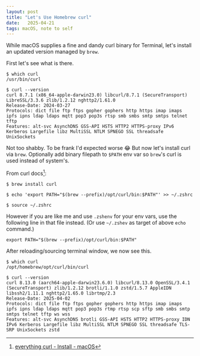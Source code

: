 ```yaml
---
layout: post
title: "Let's Use Homebrew curl"
date:   2025-04-21
tags: macOS, note to self
--- 
```

While macOS supplies a fine and dandy curl binary for Terminal, let's install an updated version managed by `brew`.

First let's see what is there.

```
$ which curl                                                                        
/usr/bin/curl

$ curl --version                                                                           
curl 8.7.1 (x86_64-apple-darwin23.0) libcurl/8.7.1 (SecureTransport) LibreSSL/3.3.6 zlib/1.2.12 nghttp2/1.61.0
Release-Date: 2024-03-27
Protocols: dict file ftp ftps gopher gophers http https imap imaps ipfs ipns ldap ldaps mqtt pop3 pop3s rtsp smb smbs smtp smtps telnet tftp
Features: alt-svc AsynchDNS GSS-API HSTS HTTP2 HTTPS-proxy IPv6 Kerberos Largefile libz MultiSSL NTLM SPNEGO SSL threadsafe UnixSockets
```

Not too shabby. To be frank I'd expected worse 😂 But now let's install curl via `brew`. Optionally add binary filepath to `$PATH` env var so `brew`'s curl is used instead of system's.

From curl docs[^fn-1]: 
```
$ brew install curl

$ echo 'export PATH="$(brew --prefix)/opt/curl/bin:$PATH"' >> ~/.zshrc

$ source ~/.zshrc
```
However if you are like me and use `.zshenv` for your env vars, use the following line in that file instead. (Or use `~/.zshev` as target of above `echo` command.)
```
export PATH="$(brew --prefix)/opt/curl/bin:$PATH"
```
After reloading/sourcing terminal window, we now see this.
```
$ which curl                                                                 
/opt/homebrew/opt/curl/bin/curl

$ curl --version    
curl 8.13.0 (aarch64-apple-darwin23.6.0) libcurl/8.13.0 OpenSSL/3.4.1 (SecureTransport) zlib/1.2.12 brotli/1.1.0 zstd/1.5.7 AppleIDN libssh2/1.11.1 nghttp2/1.65.0 librtmp/2.3
Release-Date: 2025-04-02
Protocols: dict file ftp ftps gopher gophers http https imap imaps ipfs ipns ldap ldaps mqtt pop3 pop3s rtmp rtsp scp sftp smb smbs smtp smtps telnet tftp ws wss
Features: alt-svc AsynchDNS brotli GSS-API HSTS HTTP2 HTTPS-proxy IDN IPv6 Kerberos Largefile libz MultiSSL NTLM SPNEGO SSL threadsafe TLS-SRP UnixSockets zstd
```
[^fn-1]: [everything curl - Install - macOS](https://everything.curl.dev/install/macos.html)